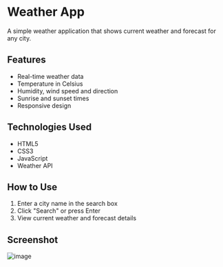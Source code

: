 # Weather App

A simple weather application that shows current weather and forecast for any city.

## Features
- Real-time weather data
- Temperature in Celsius
- Humidity, wind speed and direction
- Sunrise and sunset times
- Responsive design

## Technologies Used
- HTML5
- CSS3
- JavaScript
- Weather API

## How to Use
1. Enter a city name in the search box
2. Click "Search" or press Enter
3. View current weather and forecast details

## Screenshot
![image](https://github.com/user-attachments/assets/14d83cfb-16d1-4ede-bd22-8fadbbaa43b9)


